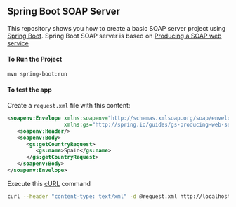 Spring Boot SOAP Server
----------------------------------------------

This repository shows you how to create a basic SOAP server project using [Spring Boot](https://spring.io/projects/spring-boot). Spring Boot SOAP server is based on [Producing a SOAP web service](https://spring.io/guides/gs/producing-web-service/)

#### To Run the Project

```bash
mvn spring-boot:run
```

#### To test the app

Create a `request.xml` file with this content:

```xml
<soapenv:Envelope xmlns:soapenv="http://schemas.xmlsoap.org/soap/envelope/"
				  xmlns:gs="http://spring.io/guides/gs-producing-web-service">
   <soapenv:Header/>
   <soapenv:Body>
      <gs:getCountryRequest>
         <gs:name>Spain</gs:name>
      </gs:getCountryRequest>
   </soapenv:Body>
</soapenv:Envelope>
```

Execute this [cURL](https://curl.se/) command

```bash
curl --header "content-type: text/xml" -d @request.xml http://localhost:8080/ws
```